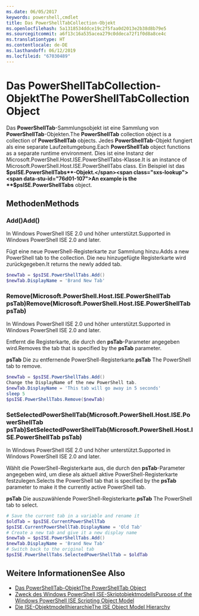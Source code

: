 ```yaml
---
ms.date: 06/05/2017
keywords: powershell,cmdlet
title: Das PowerShellTabCollection-Objekt
ms.openlocfilehash: 5a1318534ddce19c2f5faa0d2013e2b38d8b79e5
ms.sourcegitcommit: a6f13c16a535acea279c0ddeca72f1f0d8a8ce4c
ms.translationtype: HT
ms.contentlocale: de-DE
ms.lasthandoff: 06/12/2019
ms.locfileid: "67030489"
---
```

# <a name="the-powershelltabcollection-object"></a><span data-ttu-id="76d01-103">Das PowerShellTabCollection-Objekt</span><span class="sxs-lookup"><span data-stu-id="76d01-103">The PowerShellTabCollection Object</span></span>

<span data-ttu-id="76d01-104">Das **PowerShellTab**-Sammlungsobjekt ist eine Sammlung von **PowerShellTab**-Objekten.</span><span class="sxs-lookup"><span data-stu-id="76d01-104">The **PowerShellTab** collection object is a collection of **PowerShellTab** objects.</span></span> <span data-ttu-id="76d01-105">Jedes **PowerShellTab**-Objekt fungiert als eine separate Laufzeitumgebung.</span><span class="sxs-lookup"><span data-stu-id="76d01-105">Each **PowerShellTab** object functions as a separate runtime environment.</span></span> <span data-ttu-id="76d01-106">Dies ist eine Instanz der Microsoft.PowerShell.Host.ISE.PowerShellTabs-Klasse.</span><span class="sxs-lookup"><span data-stu-id="76d01-106">It is an instance of Microsoft.PowerShell.Host.ISE.PowerShellTabs class.</span></span> <span data-ttu-id="76d01-107">Ein Beispiel ist das **$psISE.PowerShellTabs**-Objekt.</span><span class="sxs-lookup"><span data-stu-id="76d01-107">An example is the **$psISE.PowerShellTabs** object.</span></span>

## <a name="methods"></a><span data-ttu-id="76d01-108">Methoden</span><span class="sxs-lookup"><span data-stu-id="76d01-108">Methods</span></span>

### <a name="add"></a><span data-ttu-id="76d01-109">Add\(\)</span><span class="sxs-lookup"><span data-stu-id="76d01-109">Add\(\)</span></span>

<span data-ttu-id="76d01-110">In Windows PowerShell ISE 2.0 und höher unterstützt.</span><span class="sxs-lookup"><span data-stu-id="76d01-110">Supported in Windows PowerShell ISE 2.0 and later.</span></span>

<span data-ttu-id="76d01-111">Fügt eine neue PowerShell-Registerkarte zur Sammlung hinzu.</span><span class="sxs-lookup"><span data-stu-id="76d01-111">Adds a new PowerShell tab to the collection.</span></span> <span data-ttu-id="76d01-112">Die neu hinzugefügte Registerkarte wird zurückgegeben.</span><span class="sxs-lookup"><span data-stu-id="76d01-112">It returns the newly added tab.</span></span>

```powershell
$newTab = $psISE.PowerShellTabs.Add()
$newTab.DisplayName = 'Brand New Tab'
```

### <a name="removemicrosoftpowershellhostisepowershelltab-pstab"></a><span data-ttu-id="76d01-113">Remove\(Microsoft.PowerShell.Host.ISE.PowerShellTab psTab\)</span><span class="sxs-lookup"><span data-stu-id="76d01-113">Remove\(Microsoft.PowerShell.Host.ISE.PowerShellTab psTab\)</span></span>

<span data-ttu-id="76d01-114">In Windows PowerShell ISE 2.0 und höher unterstützt.</span><span class="sxs-lookup"><span data-stu-id="76d01-114">Supported in Windows PowerShell ISE 2.0 and later.</span></span>

<span data-ttu-id="76d01-115">Entfernt die Registerkarte, die durch den **psTab**-Parameter angegeben wird.</span><span class="sxs-lookup"><span data-stu-id="76d01-115">Removes the tab that is specified by the **psTab** parameter.</span></span>

<span data-ttu-id="76d01-116">**psTab** Die zu entfernende PowerShell-Registerkarte.</span><span class="sxs-lookup"><span data-stu-id="76d01-116">**psTab** The PowerShell tab to remove.</span></span>

```powershell
$newTab = $psISE.PowerShellTabs.Add()
Change the DisplayName of the new PowerShell tab.
$newTab.DisplayName = 'This tab will go away in 5 seconds'
sleep 5
$psISE.PowerShellTabs.Remove($newTab)
```

### <a name="setselectedpowershelltabmicrosoftpowershellhostisepowershelltab-pstab"></a><span data-ttu-id="76d01-117">SetSelectedPowerShellTab\(Microsoft.PowerShell.Host.ISE.PowerShellTab psTab\)</span><span class="sxs-lookup"><span data-stu-id="76d01-117">SetSelectedPowerShellTab\(Microsoft.PowerShell.Host.ISE.PowerShellTab psTab\)</span></span>

<span data-ttu-id="76d01-118">In Windows PowerShell ISE 2.0 und höher unterstützt.</span><span class="sxs-lookup"><span data-stu-id="76d01-118">Supported in Windows PowerShell ISE 2.0 and later.</span></span>

<span data-ttu-id="76d01-119">Wählt die PowerShell-Registerkarte aus, die durch den **psTab**-Parameter angegeben wird, um diese als aktuell aktive PowerShell-Registerkarte festzulegen.</span><span class="sxs-lookup"><span data-stu-id="76d01-119">Selects the PowerShell tab that is specified by the **psTab** parameter to make it the currently active PowerShell tab.</span></span>

<span data-ttu-id="76d01-120">**psTab** Die auszuwählende PowerShell-Registerkarte.</span><span class="sxs-lookup"><span data-stu-id="76d01-120">**psTab** The PowerShell tab to select.</span></span>

```powershell
# Save the current tab in a variable and rename it
$oldTab = $psISE.CurrentPowerShellTab
$psISE.CurrentPowerShellTab.DisplayName = 'Old Tab'
# Create a new tab and give it a new display name
$newTab = $psISE.PowerShellTabs.Add()
$newTab.DisplayName = 'Brand New Tab'
# Switch back to the original tab
$psISE.PowerShellTabs.SelectedPowerShellTab = $oldTab
```

## <a name="see-also"></a><span data-ttu-id="76d01-121">Weitere Informationen</span><span class="sxs-lookup"><span data-stu-id="76d01-121">See Also</span></span>

- [<span data-ttu-id="76d01-122">Das PowerShellTab-Objekt</span><span class="sxs-lookup"><span data-stu-id="76d01-122">The PowerShellTab Object</span></span>](The-PowerShellTab-Object.md)
- [<span data-ttu-id="76d01-123">Zweck des Windows PowerShell ISE-Skriptobjektmodells</span><span class="sxs-lookup"><span data-stu-id="76d01-123">Purpose of the Windows PowerShell ISE Scripting Object Model</span></span>](Purpose-of-the-Windows-PowerShell-ISE-Scripting-Object-Model.md)
- [<span data-ttu-id="76d01-124">Die ISE-Objektmodellhierarchie</span><span class="sxs-lookup"><span data-stu-id="76d01-124">The ISE Object Model Hierarchy</span></span>](The-ISE-Object-Model-Hierarchy.md)

